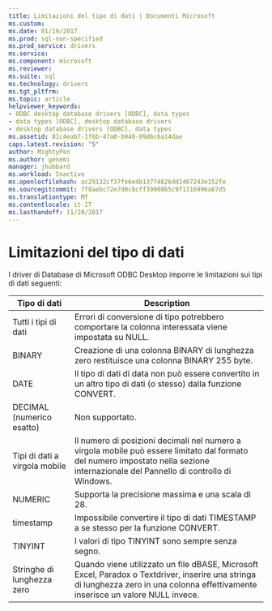```yaml
---
title: Limitazioni del tipo di dati | Documenti Microsoft
ms.custom: 
ms.date: 01/19/2017
ms.prod: sql-non-specified
ms.prod_service: drivers
ms.service: 
ms.component: microsoft
ms.reviewer: 
ms.suite: sql
ms.technology: drivers
ms.tgt_pltfrm: 
ms.topic: article
helpviewer_keywords:
- ODBC desktop database drivers [ODBC], data types
- data types [ODBC], desktop database drivers
- desktop database drivers [ODBC], data types
ms.assetid: 81c4eab7-1f6b-47a0-b940-89d6c6a14dae
caps.latest.revision: "5"
author: MightyPen
ms.author: genemi
manager: jhubbard
ms.workload: Inactive
ms.openlocfilehash: ac29132cf37fe6e4b13774826dd2467243e152fe
ms.sourcegitcommit: 7f8aebc72e7d0c8cff3990865c9f1316996a67d5
ms.translationtype: MT
ms.contentlocale: it-IT
ms.lasthandoff: 11/20/2017
---
```

# <a name="data-type-limitations"></a>Limitazioni del tipo di dati
I driver di Database di Microsoft ODBC Desktop imporre le limitazioni sui tipi di dati seguenti:  
  
|Tipo di dati|Description|  
|---------------|-----------------|  
|Tutti i tipi di dati|Errori di conversione di tipo potrebbero comportare la colonna interessata viene impostata su NULL.|  
|BINARY|Creazione di una colonna BINARY di lunghezza zero restituisce una colonna BINARY 255 byte.|  
|DATE|Il tipo di dati di data non può essere convertito in un altro tipo di dati (o stesso) dalla funzione CONVERT.|  
|DECIMAL (numerico esatto)|Non supportato.|  
|Tipi di dati a virgola mobile|Il numero di posizioni decimali nel numero a virgola mobile può essere limitato dal formato del numero impostato nella sezione internazionale del Pannello di controllo di Windows.|  
|NUMERIC|Supporta la precisione massima e una scala di 28.|  
|timestamp|Impossibile convertire il tipo di dati TIMESTAMP a se stesso per la funzione CONVERT.|  
|TINYINT|I valori di tipo TINYINT sono sempre senza segno.|  
|Stringhe di lunghezza zero|Quando viene utilizzato un file dBASE, Microsoft Excel, Paradox o Textdriver, inserire una stringa di lunghezza zero in una colonna effettivamente inserisce un valore NULL invece.|
